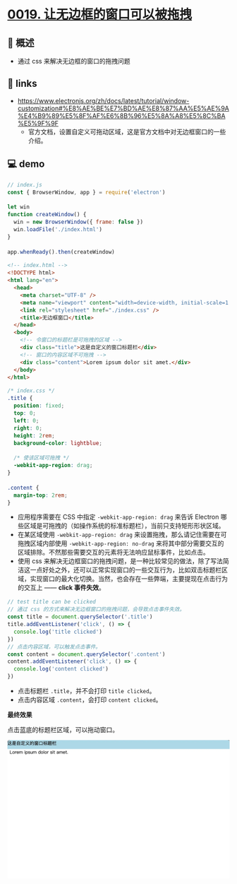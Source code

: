 # [0019. 让无边框的窗口可以被拖拽](https://github.com/Tdahuyou/electron/tree/main/0019.%20%E8%AE%A9%E6%97%A0%E8%BE%B9%E6%A1%86%E7%9A%84%E7%AA%97%E5%8F%A3%E5%8F%AF%E4%BB%A5%E8%A2%AB%E6%8B%96%E6%8B%BD)

## 📝 概述

- 通过 css 来解决无边框的窗口的拖拽问题

## 🔗 links

- https://www.electronjs.org/zh/docs/latest/tutorial/window-customization#%E8%AE%BE%E7%BD%AE%E8%87%AA%E5%AE%9A%E4%B9%89%E5%8F%AF%E6%8B%96%E5%8A%A8%E5%8C%BA%E5%9F%9F
  - 官方文档，设置自定义可拖动区域，这是官方文档中对无边框窗口的一些介绍。

## 💻 demo

```js
// index.js
const { BrowserWindow, app } = require('electron')

let win
function createWindow() {
  win = new BrowserWindow({ frame: false })
  win.loadFile('./index.html')
}

app.whenReady().then(createWindow)
```


```html
<!-- index.html -->
<!DOCTYPE html>
<html lang="en">
  <head>
    <meta charset="UTF-8" />
    <meta name="viewport" content="width=device-width, initial-scale=1.0" />
    <link rel="stylesheet" href="./index.css" />
    <title>无边框窗口</title>
  </head>
  <body>
    <!-- 令窗口的标题栏是可拖拽的区域 -->
    <div class="title">这是自定义的窗口标题栏</div>
    <!-- 窗口的内容区域不可拖拽 -->
    <div class="content">Lorem ipsum dolor sit amet.</div>
  </body>
</html>
```


```css
/* index.css */
.title {
  position: fixed;
  top: 0;
  left: 0;
  right: 0;
  height: 2rem;
  background-color: lightblue;

  /* 使该区域可拖拽 */
  -webkit-app-region: drag;
}

.content {
  margin-top: 2rem;
}
```

- 应用程序需要在 CSS 中指定 `-webkit-app-region: drag` 来告诉 Electron 哪些区域是可拖拽的（如操作系统的标准标题栏），当前只支持矩形形状区域。
- 在某区域使用 `-webkit-app-region: drag` 来设置拖拽，那么请记住需要在可拖拽区域内部使用 `-webkit-app-region: no-drag` 来将其中部分需要交互的区域排除。不然那些需要交互的元素将无法响应鼠标事件，比如点击。
- 使用 css 来解决无边框窗口的拖拽问题，是一种比较常见的做法，除了写法简洁这一点好处之外，还可以正常实现窗口的一些交互行为，比如双击标题栏区域，实现窗口的最大化切换。当然，也会存在一些弊端，主要提现在点击行为的交互上 —— **click 事件失效**。

```js
// test title can be clicked
// 通过 css 的方式来解决无边框窗口的拖拽问题，会导致点击事件失效。
const title = document.querySelector('.title')
title.addEventListener('click', () => {
  console.log('title clicked')
})
// 点击内容区域，可以触发点击事件。
const content = document.querySelector('.content')
content.addEventListener('click', () => {
  console.log('content clicked')
})
```

- 点击标题栏 `.title`，并不会打印 `title clicked`。
- 点击内容区域 `.content`，会打印 `content clicked`。

**最终效果**

点击蓝底的标题栏区域，可以拖动窗口。

![](md-imgs/2024-10-06-00-44-01.png)